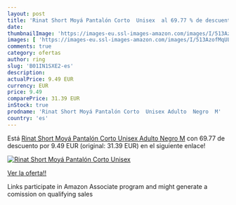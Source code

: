 ```yaml
---
layout: post
title: 'Rinat Short Moyá Pantalón Corto  Unisex  al 69.77 % de descuento'
date: 
thumbnailImage: 'https://images-eu.ssl-images-amazon.com/images/I/513AzofMqUL._SL200_.jpg'
images: [ 'https://images-eu.ssl-images-amazon.com/images/I/513AzofMqUL._SL200_.jpg' ]
comments: true
category: ofertas
author: ring
slug: 'B01IN1SXE2-es'
description:
actualPrice: 9.49 EUR
currency: EUR
price: 9.49
comparePrice: 31.39 EUR
inStock: true
prodname: 'Rinat Short Moyá Pantalón Corto  Unisex Adulto  Negro  M'
country: 'es'
---
```


Está [Rinat Short Moyá Pantalón Corto  Unisex Adulto  Negro  M](https://www.amazon.es/dp/B01IN1SXE2/?tag=tolees-21) con 69.77 de descuento por 9.49 EUR (original: 31.39 EUR) en el siguiente enlace!

[![Rinat Short Moyá Pantalón Corto  Unisex ](https://images-eu.ssl-images-amazon.com/images/I/513AzofMqUL._SL200_.jpg)](https://www.amazon.es/dp/B01IN1SXE2/?tag=tolees-21)

[Ver la oferta!!](https://www.amazon.es/dp/B01IN1SXE2/?tag=tolees-21)

Links participate in Amazon Associate program and might generate a comission on qualifying sales


